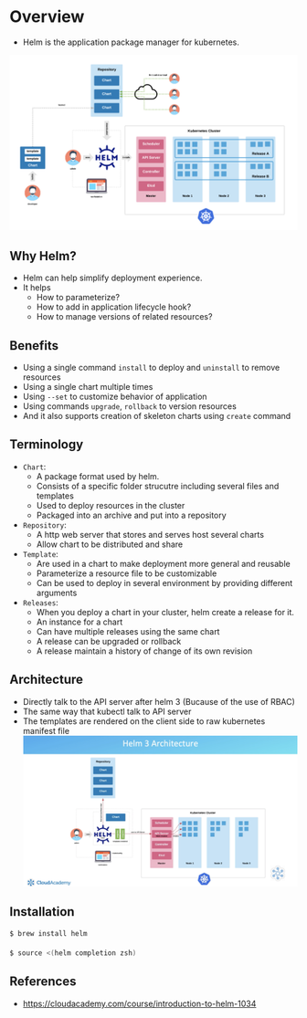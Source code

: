 # Overview

- Helm is the application package manager for kubernetes.

![Helm](../../../static/img/kubernetes/helm-overview.png)


## Why Helm?
- Helm can help simplify deployment experience.
- It helps
    - How to parameterize?
    - How to add in application lifecycle hook?
    - How to manage versions of related resources?

## Benefits
- Using a single command `install` to deploy and `uninstall` to remove resources
- Using a single chart multiple times
- Using `--set` to customize behavior of application
- Using commands `upgrade`, `rollback` to version resources
- And it also supports creation of skeleton charts using `create` command

## Terminology
- `Chart`:
    - A package format used by helm.
    - Consists of a specific folder strucutre including several files and templates
    - Used to deploy resources in the cluster
    - Packaged into an archive and put into a repository
- `Repository`:
    - A http web server that stores and serves host several charts
    - Allow chart to be distributed and share
- `Template`:
    - Are used in a chart to make deployment more general and reusable
    - Parameterize a resource file to be customizable
    - Can be used to deploy in several environment by providing different arguments
- `Releases`:
    - When you deploy a chart in your cluster, helm create a release for it.
    - An instance for a chart
    - Can have multiple releases using the same chart
    - A release can be upgraded or rollback
    - A release maintain a history of change of its own revision

## Architecture
- Directly talk to the API server after helm 3 (Bucause of the use of RBAC)
- The same way that kubectl talk to API server
- The templates are rendered on the client side to raw kubernetes manifest file
![Helm3 architeuctre](../../../static/img/kubernetes/helm-3-architecture.png)

## Installation
```bash
$ brew install helm

$ source <(helm completion zsh)
```

## References
- https://cloudacademy.com/course/introduction-to-helm-1034